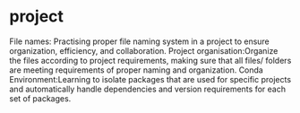 # project
File names: 
Practising proper file naming system in a project to ensure organization, efficiency, and collaboration.
Project organisation:Organize the files according to project requirements, making sure that all files/ folders are meeting requirements of proper naming and organization.
Conda Environment:Learning to isolate packages that are used for specific projects and automatically handle dependencies and version requirements for each set of packages.
